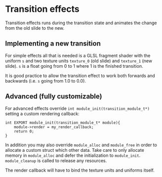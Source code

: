 # Transition effects

Transition effects runs during the transition state and animates the change from the old slide to the new.

## Implementing a new transition

For simple effects all that is needed is a GLSL fragment shader with the uniform `s` and two texture units `texture_0` (old slide) and `texture_1` (new slide). `s` is a float going from 0 to 1 where 1 is the finished transition.

It is good practice to allow the transition effect to work both forwards and backwards (i.e. `s` going from 1.0 to 0.0).

## Advanced (fully customizable)

For advanced effects override `int module_init(transition_module_t*)` setting a custom rendering callback:

    int EXPORT module_init(transition_module_t* module){
    	module->render = my_render_callback;
    	return 0;
    }

In addition you may also override `module_alloc` and `module_free` in order to allocate a custom struct which other data. Take care to only allocate memory in `module_alloc` and defer the initialization to `module_init`. `module_cleanup` is called to release any resources.

The render callback will have to bind the texture units and uniforms itself.
